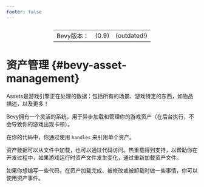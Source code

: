 ```yaml
---
footer: false
---
```

<table style="display:flex;justify-content:center">
  <tr>
    <td>Bevy版本：</td>
    <td>(0.9)</td>
    <td>(outdated!)</td>
  </tr>
</table>

# 资产管理 {#bevy-asset-management}

Assets是游戏引擎正在处理的数据：包括所有的场景、游戏特定的东西，如物品描述，以及更多！

Bevy拥有一个灵活的系统，用于异步加载和管理你的游戏资产（在后台执行，不会导致你的游戏出现卡顿）。

在你的代码中，你通过使用 `handles` 来引用单个资产。

资产数据可以从文件中加载，也可以通过代码访问。热重载得到支持，以帮助你在开发过程中，如果游戏运行时资产文件发生变化，通过重新加载资产文件。

如果你想编写一些代码，在资产加载完成、被修改或被卸载时做一些事情，你可以使用资产事件。